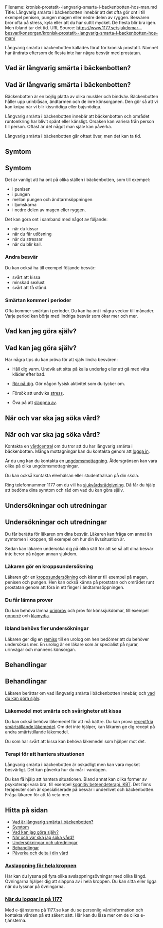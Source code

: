 Filename: kronisk-prostatit--langvarig-smarta-i-backenbotten-hos-man.md
Title: Långvarig smärta i bäckenbotten innebär att det ofta gör ont i till exempel penisen, pungen magen eller nedre delen av ryggen. Besvären bror ofta på stress, kyla eller att du har suttit mycket. De flesta blir bra igen. Men ibland tar det tid.
URL Source: https://www.1177.se/sjukdomar--besvar/konsorgan/kronisk-prostatit--langvarig-smarta-i-backenbotten-hos-man/

Långvarig smärta i bäckenbotten kallades förut för kronisk prostatit. Namnet har ändrats eftersom de flesta inte har några besvär med prostatan.

Vad är långvarig smärta i bäckenbotten?
---------------------------------------

Vad är långvarig smärta i bäckenbotten?
---------------------------------------

Bäckenbotten är en böjlig platta av olika muskler och bindväv. Bäckenbotten håller upp urinblåsan, ändtarmen och de inre könsorganen. Den gör så att vi kan knipa när vi blir kissnödiga eller bajsnödiga.

Långvarig smärta i bäckenbotten innebär att bäckenbotten och området runtomkring har blivit spänt eller känsligt. Orsaken kan variera från person till person. Oftast är det något man själv kan påverka.

Långvarig smärta i bäckenbotten går oftast över, men det kan ta tid.

Symtom
------

Symtom
------

Det är vanligt att ha ont på olika ställen i bäckenbotten, som till exempel:

*   i penisen
*   i pungen
*   mellan pungen och ändtarmsöppningen
*   i ljumskarna
*   i nedre delen av magen eller ryggen.

Det kan göra ont i samband med något av följande:

*   när du kissar
*   när du får utlösning
*   när du stressar
*   när du blir kall.

### Andra besvär

Du kan också ha till exempel följande besvär:

*   svårt att kissa
*   minskad sexlust
*   svårt att få stånd.

### Smärtan kommer i perioder

Ofta kommer smärtan i perioder. Du kan ha ont i några veckor till månader. Varje period kan börja med lindriga besvär som ökar mer och mer.

Vad kan jag göra själv?
-----------------------

Vad kan jag göra själv?
-----------------------

Här några tips du kan pröva för att själv lindra besvären:

*   Håll dig varm. Undvik att sitta på kalla underlag eller att gå med våta kläder efter bad.
*   [Rör på dig](https://www.1177.se/liv--halsa/fysisk-aktivitet-och-traning/vardagsmotion/). Gör någon fysisk aktivitet som du tycker om.
*   Försök att undvika [stress](https://www.1177.se/liv--halsa/stresshantering-och-somn/stress/).

*   Öva på att [slappna av](https://www.1177.se/liv--halsa/stresshantering-och-somn/avslappning-for-hela-kroppen/).

När och var ska jag söka vård?
------------------------------

När och var ska jag söka vård?
------------------------------

Kontakta en [vårdcentral](https://www.1177.se/lankbiblioteket/nationella-lankar/1177---lankar/hitta-vard---forinstallda-sok/hitta-vardcentral-nara-mig/) om du tror att du har långvarig smärta i bäckenbotten. Många mottagningar kan du kontakta genom att [logga in](https://www.1177.se/om-1177/nar-du-loggar-in-pa-1177.se/det-har-kan-du-gora-nar-du-loggat-in/passar-inte-tiden-boka-omboka-eller-avboka/sa-gor-du-for-att-boka-omboka-eller-avboka-en-tid/).

Är du ung kan du kontakta en [ungdomsmottagning](https://www.1177.se/lankbiblioteket/nationella-lankar/1177---lankar/hitta-vard---forinstallda-sok/hitta-vard---ungdomsmottagning-nara-mig/). Åldersgränsen kan vara olika på olika ungdomsmottagningar.

Du kan också kontakta elevhälsan eller studenthälsan på din skola.

Ring telefonnummer 1177 om du vill ha [sjukvårdsrådgivning](https://www.1177.se/om-1177/nar-du-ringer-1177/nar-du-ringer-1177/). Då får du hjälp att bedöma dina symtom och råd om vad du kan göra själv.

Undersökningar och utredningar
------------------------------

Undersökningar och utredningar
------------------------------

Du får berätta för läkaren om dina besvär. Läkaren kan fråga om annat än symtomen i kroppen, till exempel om hur din livssituation är.

Sedan kan läkaren undersöka dig på olika sätt för att se så att dina besvär inte beror på någon annan sjukdom.

### Läkaren gör en kroppsundersökning

Läkaren gör en [kroppsundersökning](https://www.1177.se/undersokning-behandling/undersokningar-och-provtagning/kroppsundersokningar/kroppsundersokning/) och känner till exempel på magen, penisen och pungen. Hen kan också känna på prostatan och området runt prostatan genom att föra in ett finger i ändtarmsöppningen.

### Du får lämna prover

Du kan behöva lämna [urinprov](https://www.1177.se/undersokning-behandling/undersokningar-och-provtagning/provtagning-och-matningar/avforingsprov/att-lamna-urinprov/) och prov för könssjukdomar, till exempel [gonorré](https://www.1177.se/sjukdomar--besvar/konsorgan/konssjukdomar/gonorre/) och [klamydia](https://www.1177.se/sjukdomar--besvar/konsorgan/konssjukdomar/klamydia/).

### Ibland behövs fler undersökningar

Läkaren ger dig en [remiss](https://www.1177.se/sa-fungerar-varden/att-valja-vardmottagning/remiss/) till en urolog om hen bedömer att du behöver undersökas mer. En urolog är en läkare som är specialist på njurar, urinvägar och mannens könsorgan.

Behandlingar
------------

Behandlingar
------------

Läkaren berättar om vad långvarig smärta i bäckenbotten innebär, och [vad du kan göra själv](https://www.1177.se/sjukdomar--besvar/konsorgan/kronisk-prostatit--langvarig-smarta-i-backenbotten-hos-man/#section-14390).

### Läkemedel mot smärta och svårigheter att kissa

Du kan också behöva läkemedel för att må bättre. Du kan prova [receptfria smärtstillande läkemedel](https://www.1177.se/undersokning-behandling/behandling-med-lakemedel/lakemedel-utifran-diagnos/receptfria-lakemedel-vid-tillfallig-smarta---vad-ska-jag-valja/). Om det inte hjälper, kan läkaren ge dig recept på andra smärtstillande läkemedel.

Du som har svårt att kissa kan behöva läkemedel som hjälper mot det.

### Terapi för att hantera situationen

Långvarig smärta i bäckenbotten är oskadligt men kan vara mycket besvärligt. Det kan påverka hur du mår i vardagen.

Du kan få hjälp att hantera situationen. Bland annat kan olika former av psykoterapi vara bra, till exempel [kognitiv beteendeterapi, KBT](https://www.1177.se/undersokning-behandling/behandlingar-vid-psykiska-sjukdomar-och-besvar/kognitiv-beteendeterapi-kbt/). Det finns terapeuter som är specialiserade på besvär i underlivet och bäckenbotten. Fråga läkaren för att få veta mer.

Hitta på sidan
--------------

*   [Vad är långvarig smärta i bäckenbotten?](https://www.1177.se/sjukdomar--besvar/konsorgan/kronisk-prostatit--langvarig-smarta-i-backenbotten-hos-man/#section-14391)
*   [Symtom](https://www.1177.se/sjukdomar--besvar/konsorgan/kronisk-prostatit--langvarig-smarta-i-backenbotten-hos-man/#section-14386)
*   [Vad kan jag göra själv?](https://www.1177.se/sjukdomar--besvar/konsorgan/kronisk-prostatit--langvarig-smarta-i-backenbotten-hos-man/#section-14390)
*   [När och var ska jag söka vård?](https://www.1177.se/sjukdomar--besvar/konsorgan/kronisk-prostatit--langvarig-smarta-i-backenbotten-hos-man/#section-14387)
*   [Undersökningar och utredningar](https://www.1177.se/sjukdomar--besvar/konsorgan/kronisk-prostatit--langvarig-smarta-i-backenbotten-hos-man/#section-14388)
*   [Behandlingar](https://www.1177.se/sjukdomar--besvar/konsorgan/kronisk-prostatit--langvarig-smarta-i-backenbotten-hos-man/#section-14389)
*   [Påverka och delta i din vård](https://www.1177.se/sjukdomar--besvar/konsorgan/kronisk-prostatit--langvarig-smarta-i-backenbotten-hos-man/#section-122744)

### [Avslappning för hela kroppen](https://www.1177.se/liv--halsa/stresshantering-och-somn/avslappning-for-hela-kroppen/)

Här kan du lyssna på fyra olika avslappningsövningar med olika längd. Övningarna hjälper dig att slappna av i hela kroppen. Du kan sitta eller ligga när du lyssnar på övningarna.

### [När du loggar in på 1177](https://www.1177.se/om-1177/nar-du-loggar-in-pa-1177.se/)

Med e-tjänsterna på 1177.se kan du se personlig vårdinformation och kontakta vården på ett säkert sätt. Här kan du läsa mer om de olika e-tjänsterna.